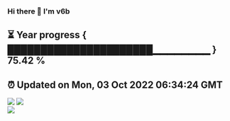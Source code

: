 ### Hi there 👋  I'm v6b  
⏳ Year progress { ██████████████████████▁▁▁▁▁▁▁▁ } 75.42 %
---
⏰ Updated on Mon, 03 Oct 2022 06:34:24 GMT
---
![](https://github-readme-stats.vercel.app/api?username=v6b&bg_color=30,e96443,904e95&title_color=fff&text_color=fff&layout=compact)
![](https://github-readme-stats.vercel.app/api/top-langs/?username=v6b&layout=compact&bg_color=30,e96443,904e95&title_color=fff&text_color=fff)  
![](https://gcore.jsdelivr.net/gh/v6b/v6b@main/assets/github-contribution-grid-snake.svg)

